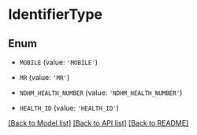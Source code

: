 # IdentifierType


## Enum

* `MOBILE` (value: `'MOBILE'`)

* `MR` (value: `'MR'`)

* `NDHM_HEALTH_NUMBER` (value: `'NDHM_HEALTH_NUMBER'`)

* `HEALTH_ID` (value: `'HEALTH_ID'`)

[[Back to Model list]](../README.md#documentation-for-models) [[Back to API list]](../README.md#documentation-for-api-endpoints) [[Back to README]](../README.md)


